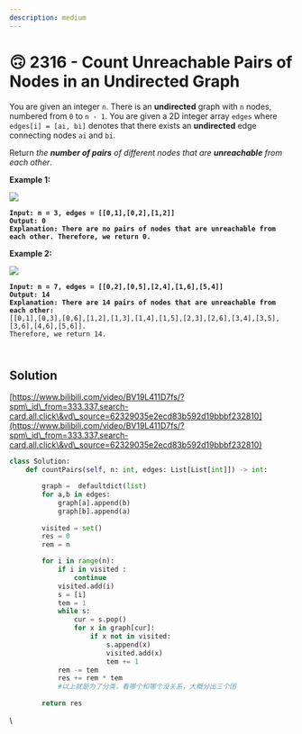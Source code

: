 ```yaml
---
description: medium
---
```


# 🙃 2316 - Count Unreachable Pairs of Nodes in an Undirected Graph

You are given an integer `n`. There is an **undirected** graph with `n` nodes, numbered from `0` to `n - 1`. You are given a 2D integer array `edges` where `edges[i] = [ai, bi]` denotes that there exists an **undirected** edge connecting nodes `ai` and `bi`.

Return _the **number of pairs** of different nodes that are **unreachable** from each other_.

&#x20;

**Example 1:**

![](https://assets.leetcode.com/uploads/2022/05/05/tc-3.png)

<pre><code><strong>Input: n = 3, edges = [[0,1],[0,2],[1,2]]
</strong><strong>Output: 0
</strong><strong>Explanation: There are no pairs of nodes that are unreachable from each other. Therefore, we return 0.
</strong></code></pre>

**Example 2:**

![](https://assets.leetcode.com/uploads/2022/05/05/tc-2.png)

<pre><code><strong>Input: n = 7, edges = [[0,2],[0,5],[2,4],[1,6],[5,4]]
</strong><strong>Output: 14
</strong><strong>Explanation: There are 14 pairs of nodes that are unreachable from each other:
</strong>[[0,1],[0,3],[0,6],[1,2],[1,3],[1,4],[1,5],[2,3],[2,6],[3,4],[3,5],[3,6],[4,6],[5,6]].
Therefore, we return 14.
</code></pre>

\
Solution
--------

[https://www.bilibili.com/video/BV19L411D7fs/?spm\_id\_from=333.337.search-card.all.click\&vd\_source=62329035e2ecd83b592d19bbbf232810](https://www.bilibili.com/video/BV19L411D7fs/?spm\_id\_from=333.337.search-card.all.click\&vd\_source=62329035e2ecd83b592d19bbbf232810)

```python
class Solution:
    def countPairs(self, n: int, edges: List[List[int]]) -> int:

        graph =  defaultdict(list)
        for a,b in edges:
            graph[a].append(b)
            graph[b].append(a)
        
        visited = set()
        res = 0 
        rem = n

        for i in range(n):
            if i in visited :
                continue
            visited.add(i)
            s = [i]
            tem = 1
            while s:
                cur = s.pop()
                for x in graph[cur]:
                    if x not in visited:
                        s.append(x)
                        visited.add(x)
                        tem += 1
            rem -= tem 
            res += rem * tem
            #以上就是为了分类，看哪个和哪个没关系，大概分出三个团
        
        return res
```

\
